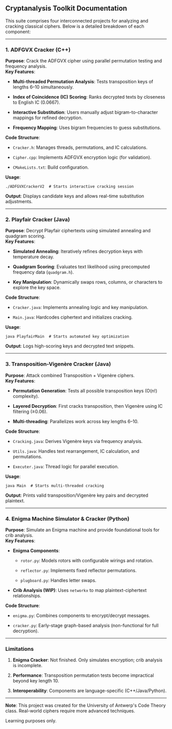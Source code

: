 ## Cryptanalysis Toolkit Documentation

This suite comprises four interconnected projects for analyzing and cracking classical ciphers. Below is a detailed breakdown of each component:

----------

### **1. ADFGVX Cracker (C++)**

**Purpose**: Crack the ADFGVX cipher using parallel permutation testing and frequency analysis.  
**Key Features**:

-   **Multi-threaded Permutation Analysis**: Tests transposition keys of lengths 6–10 simultaneously.
    
-   **Index of Coincidence (IC) Scoring**: Ranks decrypted texts by closeness to English IC (0.0667).
    
-   **Interactive Substitution**: Users manually adjust bigram-to-character mappings for refined decryption.
    
-   **Frequency Mapping**: Uses bigram frequencies to guess substitutions.
    

**Code Structure**:

-   `Cracker.h`: Manages threads, permutations, and IC calculations.
    
-   `Cipher.cpp`: Implements ADFGVX encryption logic (for validation).
    
-   `CMakeLists.txt`: Build configuration.
    

**Usage**:

    ./ADFGVXCrackerV2  # Starts interactive cracking session

**Output**: Displays candidate keys and allows real-time substitution adjustments.

----------

### **2. Playfair Cracker (Java)**

**Purpose**: Decrypt Playfair ciphertexts using simulated annealing and quadgram scoring.  
**Key Features**:

-   **Simulated Annealing**: Iteratively refines decryption keys with temperature decay.
    
-   **Quadgram Scoring**: Evaluates text likelihood using precomputed frequency data (`quadgram.h`).
    
-   **Key Manipulation**: Dynamically swaps rows, columns, or characters to explore the key space.
    

**Code Structure**:

-   `Cracker.java`: Implements annealing logic and key manipulation.
    
-   `Main.java`: Hardcodes ciphertext and initializes cracking.
    

**Usage**:

    java PlayfairMain  # Starts automated key optimization

**Output**: Logs high-scoring keys and decrypted text snippets.

----------

### **3. Transposition-Vigenère Cracker (Java)**

**Purpose**: Attack combined Transposition + Vigenère ciphers.  
**Key Features**:

-   **Permutation Generation**: Tests all possible transposition keys (O(n!) complexity).
    
-   **Layered Decryption**: First cracks transposition, then Vigenère using IC filtering (≥0.06).
    
-   **Multi-threading**: Parallelizes work across key lengths 6–10.
    

**Code Structure**:

-   `Cracking.java`: Derives Vigenère keys via frequency analysis.
    
-   `Utils.java`: Handles text rearrangement, IC calculation, and permutations.
    
-   `Executer.java`: Thread logic for parallel execution.
    

**Usage**:

    java Main  # Starts multi-threaded cracking

**Output**: Prints valid transposition/Vigenère key pairs and decrypted plaintext.

----------

### **4. Enigma Machine Simulator & Cracker (Python)**

**Purpose**: Simulate an Enigma machine and provide foundational tools for crib analysis.  
**Key Features**:

-   **Enigma Components**:
    
    -   `rotor.py`: Models rotors with configurable wirings and rotation.
        
    -   `reflector.py`: Implements fixed reflector permutations.
        
    -   `plugboard.py`: Handles letter swaps.
        
-   **Crib Analysis (WIP)**: Uses  `networkx`  to map plaintext-ciphertext relationships.
    

**Code Structure**:

-   `enigma.py`: Combines components to encrypt/decrypt messages.
    
-   `cracker.py`: Early-stage graph-based analysis (non-functional for full decryption).
    
----------

### **Limitations**

1.  **Enigma Cracker**: Not finished. Only simulates encryption; crib analysis is incomplete.
    
2.  **Performance**: Transposition permutation tests become impractical beyond key length 10.
    
3.  **Interoperability**: Components are language-specific (C++/Java/Python).
    

----------

**Note**: This project was created for the University of Antwerp's Code Theory class. Real-world ciphers require more advanced techniques. 

Learning purposes only.
